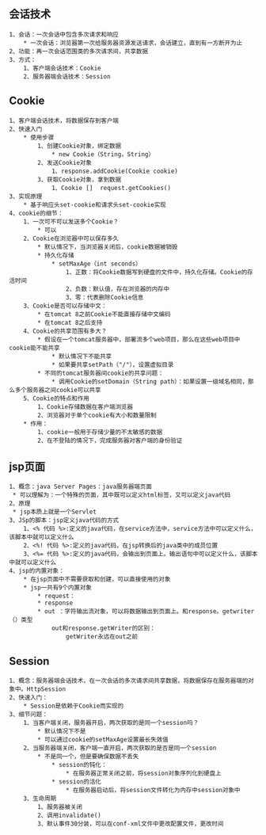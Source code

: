 ## 会话技术
    1、会话：一次会话中包含多次请求和响应
        * 一次会话：浏览器第一次给服务器资源发送请求，会话建立，直到有一方断开为止
    2、功能：再一次会话范围类的多次请求间，共享数据
    3、方式：
        1、客户端会话技术：Cookie
        2、服务器端会话技术：Session
        
## Cookie
    1、客户端会话技术，将数据保存到客户端
    2、快速入门
        * 使用步骤
            1、创建Cookie对象，绑定数据
                * new Cookie（String，String）
            2、发送Cookie对象
                1、response.addCookie(Cookie cookie)
            3、获取Cookie对象，拿到数据
                1、Cookie []  request.getCookies()
    3、实现原理
        * 基于响应头set-cookie和请求头set-cookie实现
    4、cookie的细节：
        1、一次可不可以发送多个Cookie？
            * 可以
        2、Cookie在浏览器中可以保存多久
            * 默认情况下，当浏览器关闭后，cookie数据被销毁
            * 持久化存储
                * setMaxAge（int seconds）
                    1、正数：将Cookie数据写到硬盘的文件中，持久化存储。Cookie的存活时间
                    2、负数：默认值，存在浏览器的内存中
                    3、零：代表删除Cookie信息
        3、Cookie是否可以存储中文：
            * 在tomcat 8之前Cookie不能直接存储中文编码
            * 在tomcat 8之后支持
        4、Cookie的共享范围有多大？
            * 假设在一个tomcat服务器中，部署流多个web项目，那么在这些web项目中cookie能不能共享
                * 默认情况下不能共享
                * 如果要共享setPath（"/"），设置虚拟目录
            * 不同的tomcat服务器间cookie的共享问题：
                * 调用Cookie的setDomain（String path）：如果设置一级域名相同，那么多个服务器之间cookie可以共享
        5、Cookie的特点和作用
            1、Cookie存储数据在客户端浏览器
            2、浏览器对于单个cookie有大小和数量限制
        * 作用：
            1、cookie一般用于存储少量的不太敏感的数据
            2、在不登陆的情况下，完成服务器对客户端的身份验证
## jsp页面
    1、概念：java Server Pages：java服务器端页面
     * 可以理解为：一个特殊的页面，其中既可以定义html标签，又可以定义java代码
    2、原理
     * jsp本质上就是一个Servlet
    3、JSp的脚本：jsp定义java代码的方式
        1、<% 代码 %>:定义的java代码，在service方法中，service方法中可以定义什么，该脚本中就可以定义什么
        2、<%! 代码 %>:定义的java代码，在jsp转换后的java类中的成员位置
        3、<%= 代码 %>:定义的java代码，会输出到页面上。输出语句中可以定义什么，该脚本中就可以定义什么
    4、jsp的内置对象：
        * 在jsp页面中不需要获取和创建，可以直接使用的对象
        * jsp一共有9个内置对象
            * request：
            * response
            * out ：字符输出流对象，可以将数据输出到页面上。和response。getwriter（）类型
                out和response.getWriter的区别：
                    getWriter永远在out之前
 
 
 ## Session
    1、概念：服务器端会话技术，在一次会话的多次请求间共享数据，将数据保存在服务器端的对象中。HttpSession
    2、快速入门：
        * Session是依赖于Cookie而实现的
    3、细节问题：
        1、当客户端关闭，服务器开启，两次获取的是同一个session吗？
            * 默认情况下不是
            * 可以通过cookie的setMaxAge设置最长失效值
        2、当服务器端关闭，客户端一直开启，两次获取的是否是同一个session
            * 不是同一个，但是要确保数据不丢失
                * session的钝化：
                    * 在服务器正常关闭之前，将session对象序列化到硬盘上
                * session的活化
                    * 在服务器启动后，将session文件转化为内存中session对象中
        3、生命周期
            1、服务器被关闭
            2、调用invalidate()
            3、默认事件30分装，可以在conf-xml文件中更改配置文件，更改时间
         
        